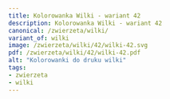 ```yaml
---
title: Kolorowanka Wilki - wariant 42
description: Kolorowanka Wilki - wariant 42
canonical: /zwierzeta/wilki/
variant_of: wilki
image: /zwierzeta/wilki/42/wilki-42.svg
pdf: /zwierzeta/wilki/42/wilki-42.pdf
alt: "Kolorowanki do druku wilki"
tags:
- zwierzeta
- wilki
---
```

